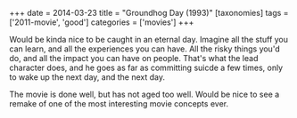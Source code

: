 +++
date = 2014-03-23
title = "Groundhog Day (1993)"
[taxonomies]
tags = ['2011-movie', 'good']
categories = ['movies']
+++

Would be kinda nice to be caught in an eternal day. Imagine all the
stuff you can learn, and all the experiences you can have. All the risky
things you'd do, and all the impact you can have on people. That's
what the lead character does, and he goes as far as committing suicde a
few times, only to wake up the next day, and the next day.

The movie is done well, but has not aged too well. Would be nice to see
a remake of one of the most interesting movie concepts ever.
